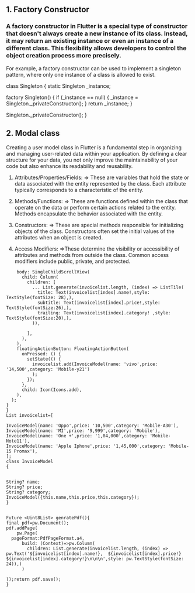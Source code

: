 ## 1. Factory Constructor 
### A factory constructor in Flutter is a special type of constructor that doesn't always create a new instance of its class. Instead, it may return an existing instance or even an instance of a different class. This flexibility allows developers to control the object creation process more precisely.

For example, a factory constructor can be used to implement a singleton pattern, where only one instance of a class is allowed to exist.

class Singleton {
  static Singleton _instance;

  factory Singleton() {
    if (_instance == null) {
      _instance = Singleton._privateConstructor();
    }
    return _instance;
  }

  Singleton._privateConstructor();
}


## 2. Modal class

Creating a user model class in Flutter is a fundamental step in organizing and managing user-related data within your application. By defining a clear structure for your data, you not only improve the maintainability of your code but also enhance its readability and reusability.

1. Attributes/Properties/Fields: => These are variables that hold the state or data associated with the entity represented by the class. Each attribute typically corresponds to a characteristic of the entity.

2. Methods/Functions: => These are functions defined within the class that operate on the data or perform certain actions related to the entity. Methods encapsulate the behavior associated with the entity.

3. Constructors: => These are special methods responsible for initializing objects of the class. Constructors often set the initial values of the attributes when an object is created.

4. Access Modifiers: =>These determine the visibility or accessibility of attributes and methods from outside the class. Common access modifiers include public, private, and protected.

```
    body: SingleChildScrollView(
      child: Column(
        children: [
          ... List.generate(invoicelist.length, (index) => ListTile(
            title: Text(invoicelist[index].name!,style: TextStyle(fontSize: 28),),
            subtitle: Text(invoicelist[index].price!,style: TextStyle(fontSize:26),),
            trailing: Text(invoicelist[index].category! ,style: TextStyle(fontSize:20),),
          )),
      
        ],
      ),
    ),
    floatingActionButton: FloatingActionButton(
      onPressed: () {
        setState(() {
          invoicelist.add(InvoiceModel(name: 'vivo',price: '14,500',category: 'Mobile-y21')
          );
        });
      },
      child: Icon(Icons.add),
    ),
  );
}
}
List invoicelist=[

InvoiceModel(name: 'Oppo',price: '10,500',category: 'Mobile-A30'),
InvoiceModel(name: 'MI',price: '9,999',category: 'Mobile'),
InvoiceModel(name: 'One +',price: '1,04,000',category: 'Mobile-Note11'),
InvoiceModel(name: 'Apple Iphone',price: '1,45,000',category: 'Mobile-15 Promax'),
];
class InvoiceModel
{


String? name;
String? price;
String? category;
InvoiceModel({this.name,this.price,this.category});
}


Future <Uint8List> genratePdf(){
final pdf=pw.Document();
pdf.addPage(
    pw.Page(
  pageFormat:PdfPageFormat.a4,
      build: (Context)=>pw.Column(
        children: List.generate(invoicelist.length, (index) => pw.Text('${invoicelist[index].name!},  ${invoicelist[index].price!}   ${invoicelist[index].category!}\n\n\n',style: pw.TextStyle(fontSize: 24)),)
      )

));return pdf.save();
}


```
